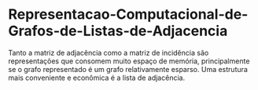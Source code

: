 # Representacao-Computacional-de-Grafos-de-Listas-de-Adjacencia
Tanto a matriz de adjacência como a matriz de incidência são representações que consomem muito espaço de memória, principalmente se o grafo representado é um grafo relativamente esparso. Uma estrutura mais conveniente e econômica é a lista de adjacência.
